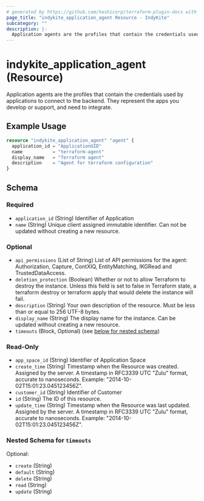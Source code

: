 ```yaml
---
# generated by https://github.com/hashicorp/terraform-plugin-docs with custom templates
page_title: "indykite_application_agent Resource - IndyKite"
subcategory: ""
description: |-
  Application agents are the profiles that contain the credentials used by applications to connect to the backend.  They represent the apps you develop or support, and need to integrate.
---
```


# indykite_application_agent (Resource)

Application agents are the profiles that contain the credentials used by applications to connect to the backend.  They represent the apps you develop or support, and need to integrate.

## Example Usage

```terraform
resource "indykite_application_agent" "agent" {
  application_id = "ApplicationGID"
  name           = "terraform-agent"
  display_name   = "Terraform agent"
  description    = "Agent for terraform configuration"
}
```

<!-- schema generated by tfplugindocs -->
## Schema

### Required

- `application_id` (String) Identifier of Application
- `name` (String) Unique client assigned immutable identifier. Can not be updated without creating a new resource.

### Optional

- `api_permissions` (List of String) List of API permissions for the agent: Authorization, Capture, ContXIQ, EntityMatching, IKGRead and TrustedDataAccess.
- `deletion_protection` (Boolean) Whether or not to allow Terraform to destroy the instance. Unless this field is set to false in Terraform state, a terraform destroy or terraform apply that would delete the instance will fail.
- `description` (String) Your own description of the resource. Must be less than or equal to 256 UTF-8 bytes.
- `display_name` (String) The display name for the instance. Can be updated without creating a new resource.
- `timeouts` (Block, Optional) (see [below for nested schema](#nestedblock--timeouts))

### Read-Only

- `app_space_id` (String) Identifier of Application Space
- `create_time` (String) Timestamp when the Resource was created. Assigned by the server. A timestamp in RFC3339 UTC "Zulu" format, accurate to nanoseconds. Example: "2014-10-02T15:01:23.045123456Z".
- `customer_id` (String) Identifier of Customer
- `id` (String) The ID of this resource.
- `update_time` (String) Timestamp when the Resource was last updated. Assigned by the server. A timestamp in RFC3339 UTC "Zulu" format, accurate to nanoseconds. Example: "2014-10-02T15:01:23.045123456Z".

<a id="nestedblock--timeouts"></a>
### Nested Schema for `timeouts`

Optional:

- `create` (String)
- `default` (String)
- `delete` (String)
- `read` (String)
- `update` (String)
